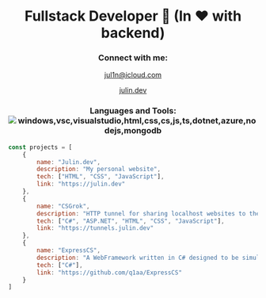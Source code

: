 <h1 align="center">Fullstack Developer 👋 (In ❤️ with backend)</h1>

<h3 align="center">Connect with me:</h3>
<p align="center" >
<a href="mailto:jul1n@icloud.com" target="_blank">
	jul1n@icloud.com
</p>
<p align="center" >
	<a href="https://julin.dev" target="_blank" style="border-radius:10%">
		julin.dev
    </a>
</p>

<h3 align="center">
Languages and Tools:
    <img align="center" src="https://icons.julin.dev/icons?i=vsc,visualstudio,html,css,cs,js,ts,dotnet,azure,nodejs,mongodb&size=40&space=20" alt="windows,vsc,visualstudio,html,css,cs,js,ts,dotnet,azure,nodejs,mongodb"/>
</h3>

```javascript
const projects = [
    {
        name: "Julin.dev",
        description: "My personal website",
        tech: ["HTML", "CSS", "JavaScript"],
        link: "https://julin.dev"
    },
    {
        name: "CSGrok",
        description: "HTTP tunnel for sharing localhost websites to the public",
        tech: ["C#", "ASP.NET", "HTML", "CSS", "JavaScript"],
        link: "https://tunnels.julin.dev"
    },
    {
        name: "ExpressCS",
        description: "A WebFramework written in C# designed to be simular to express.js",
        tech: ["C#"],
        link: "https://github.com/q1aa/ExpressCS"
    }
]

    
```
